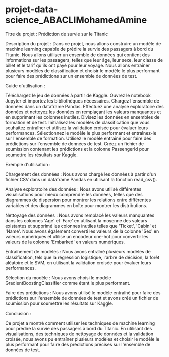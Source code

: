 # projet-data-science_ABACLIMohamedAmine

Titre du projet : Prédiction de survie sur le Titanic

Description du projet : Dans ce projet, nous allons construire un modèle de machine learning capable de prédire la survie des passagers à bord du Titanic. Nous allons utiliser un ensemble de données qui contient des informations sur les passagers, telles que leur âge, leur sexe, leur classe de billet et le tarif qu'ils ont payé pour leur voyage. Nous allons entraîner plusieurs modèles de classification et choisir le modèle le plus performant pour faire des prédictions sur un ensemble de données de test.

Guide d'utilisation :

Téléchargez le jeu de données à partir de Kaggle.
Ouvrez le notebook Jupyter et importez les bibliothèques nécessaires.
Chargez l'ensemble de données dans un dataframe Pandas.
Effectuez une analyse exploratoire des données et nettoyez les données en remplaçant les valeurs manquantes et en supprimant les colonnes inutiles.
Divisez les données en ensembles de formation et de test.
Initialisez les modèles de classification que vous souhaitez entraîner et utilisez la validation croisée pour évaluer leurs performances.
Sélectionnez le modèle le plus performant et entraînez-le sur l'ensemble de formation.
Utilisez le modèle entraîné pour faire des prédictions sur l'ensemble de données de test.
Créez un fichier de soumission contenant les prédictions et la colonne PassengerId pour soumettre les résultats sur Kaggle.

Exemple d'utilisation :

Chargement des données : Nous avons chargé les données à partir d'un fichier CSV dans un dataframe Pandas en utilisant la fonction read_csv().

Analyse exploratoire des données : Nous avons utilisé différentes visualisations pour mieux comprendre les données, telles que des diagrammes de dispersion pour montrer les relations entre différentes variables et des diagrammes en boîte pour montrer les distributions.

Nettoyage des données : Nous avons remplacé les valeurs manquantes dans les colonnes 'Age' et 'Fare' en utilisant la moyenne des valeurs existantes et supprimé les colonnes inutiles telles que 'Ticket', 'Cabin' et 'Name'. Nous avons également converti les valeurs de la colonne 'Sex' en valeurs numériques et utilisé un encodeur one-hot pour convertir les valeurs de la colonne 'Embarked' en valeurs numériques.

Entraînement de modèles : Nous avons entraîné plusieurs modèles de classification, tels que la régression logistique, l'arbre de décision, la forêt aléatoire et le SVM, en utilisant la validation croisée pour évaluer leurs performances.

Sélection du modèle : Nous avons choisi le modèle GradientBoostingClassifier comme étant le plus performant.

Faire des prédictions : Nous avons utilisé le modèle entraîné pour faire des prédictions sur l'ensemble de données de test et avons créé un fichier de soumission pour soumettre les résultats sur Kaggle.

Conclusion : 

Ce projet a montré comment utiliser les techniques de machine learning pour prédire la survie des passagers à bord du Titanic. En utilisant des visualisations, des techniques de nettoyage de données et la validation croisée, nous avons pu entraîner plusieurs modèles et choisir le modèle le plus performant pour faire des prédictions précises sur l'ensemble de données de test.
